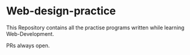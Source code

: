 # Web-design-practice 
This Repository contains all the practise programs written while learning Web-Development.

PRs always open.
